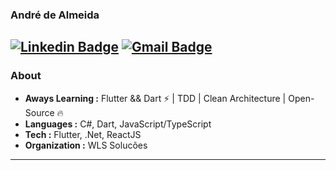 ### André de Almeida
 [![Linkedin Badge](https://img.shields.io/badge/-Andre_Almeida-blue?style=flat-square&logo=Linkedin&logoColor=white&link=https://www.linkedin.com/in/andr%C3%A9-de-almeida-b69a16179//)](https://www.linkedin.com/in/andr%C3%A9-de-almeida-b69a16179//) [![Gmail Badge](https://img.shields.io/badge/-andredealmei@gmail.com-c14438?style=flat-square&logo=Gmail&logoColor=white&link=mailto:andredealmei@gmail.com)](mailto:andredealmei@gmail.com)
---------------------------------------------------------------------------------------------------------------------------------------------------------------------------------
### About

-  **Aways Learning :** Flutter && Dart :zap: | TDD | Clean Architecture | Open-Source :fire:	
-  **Languages :** C#, Dart, JavaScript/TypeScript
-  **Tech :** Flutter, .Net, ReactJS
-  **Organization :** WLS Solucões

---------------------------------------------------------------------------------------------------------------------------------------------------------------------------------



